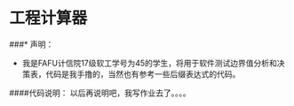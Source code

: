 工程计算器
=========
###* 声明： 
- 我是FAFU计信院17级软工学号为45的学生，将用于软件测试边界值分析和决策表，代码是我手撸的，当然也有参考一些后缀表达式的代码。

####代码说明：
以后再说明吧，我写作业去了。。。。